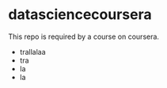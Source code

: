 datasciencecoursera
===================

This repo is required by a course on coursera.
- trallalaa
- tra
- la
- la
